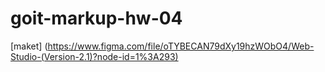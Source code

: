 # goit-markup-hw-04

[maket] (https://www.figma.com/file/oTYBECAN79dXy19hzWObO4/Web-Studio-(Version-2.1)?node-id=1%3A293)
